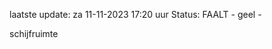 laatste update: 
za 11-11-2023 17:20   uur 
Status: FAALT - geel - 
<div class="service Y">schijfruimte</div>
